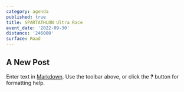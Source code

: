 ```yaml
---
category: agenda
published: true
title: SPARTATHLON Ultra Race
event_date: '2022-09-30'
distance: '246000'
surface: Road
---
```

## A New Post

Enter text in [Markdown](http://daringfireball.net/projects/markdown/). Use the toolbar above, or click the **?** button for formatting help.

